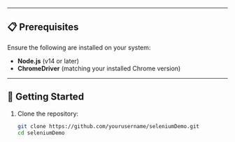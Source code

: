
---

## 📋 Prerequisites

Ensure the following are installed on your system:

- **Node.js** (v14 or later)
- **ChromeDriver** (matching your installed Chrome version)

---

## 🚀 Getting Started

1. Clone the repository:
   ```bash
   git clone https://github.com/yourusername/seleniumDemo.git
   cd seleniumDemo
